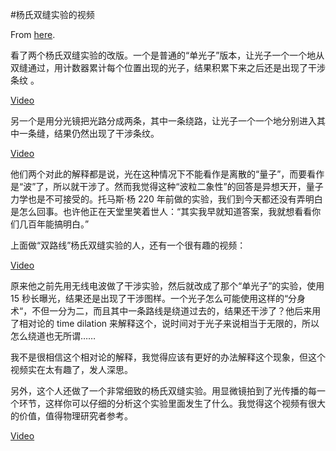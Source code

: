 #杨氏双缝实验的视频

From [here](https://yinwang1.substack.com/p/4d5).

看了两个杨氏双缝实验的改版。一个是普通的“单光子”版本，让光子一个一个地从双缝通过，用计数器累计每个位置出现的光子，结果积累下来之后还是出现了干涉条纹 。

[Video](https://www.youtube-nocookie.com/embed/GzbKb59my3U)

另一个是用分光镜把光路分成两条，其中一条绕路，让光子一个一个地分别进入其中一条缝，结果仍然出现了干涉条纹。

[Video](https://www.youtube-nocookie.com/embed/SDtAh9IwG-I)

他们两个对此的解释都是说，光在这种情况下不能看作是离散的“量子”，而要看作是“波”了，所以就干涉了。然而我觉得这种“波粒二象性”的回答是异想天开，量子力学也是不可接受的。托马斯·杨 220 年前做的实验，我们到今天都还没有弄明白是怎么回事。也许他正在天堂里笑着世人：“其实我早就知道答案，我就想看看你们几百年能搞明白。”

上面做“双路线”杨氏双缝实验的人，还有一个很有趣的视频：

[Video](https://www.youtube-nocookie.com/embed/xHrh4iCvO3Y)

原来他之前先用无线电波做了干涉实验，然后就改成了那个“单光子”的实验，使用 15 秒长曝光，结果还是出现了干涉图样。一个光子怎么可能使用这样的“分身术“，不但一分为二，而且其中一条路线是绕道过去的，结果还干涉了？他后来用了相对论的 time dilation 来解释这个，说时间对于光子来说相当于无限的，所以怎么绕道也无所谓……

我不是很相信这个相对论的解释，我觉得应该有更好的办法解释这个现象，但这个视频实在太有趣了，发人深思。

另外，这个人还做了一个非常细致的杨氏双缝实验。用显微镜拍到了光传播的每一个环节，这样你可以仔细的分析这个实验里面发生了什么。我觉得这个视频有很大的价值，值得物理研究者参考。

[Video](https://www.youtube-nocookie.com/embed/h53PCmEMAGo)

